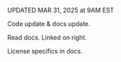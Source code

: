 UPDATED MAR 31, 2025 at 9AM EST

Code update & docs update.

Read docs. Linked on right.

License specifics in docs.

